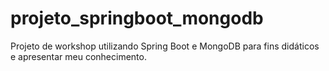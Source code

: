 # projeto_springboot_mongodb
Projeto de workshop utilizando Spring Boot e MongoDB para fins didáticos e apresentar meu conhecimento.
